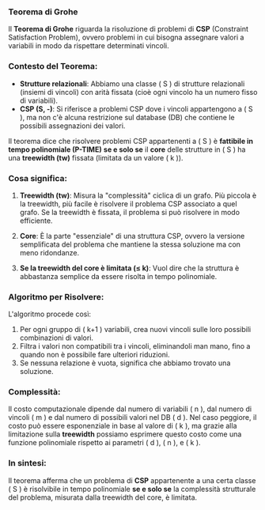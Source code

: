 ### Teorema di Grohe
Il **Teorema di Grohe** riguarda la risoluzione di problemi di **CSP** (Constraint Satisfaction Problem), ovvero problemi in cui bisogna assegnare valori a variabili in modo da rispettare determinati vincoli.

### Contesto del Teorema:

- **Strutture relazionali**: Abbiamo una classe \( S \) di strutture relazionali (insiemi di vincoli) con arità fissata (cioè ogni vincolo ha un numero fisso di variabili).
- **CSP (S, -)**: Si riferisce a problemi CSP dove i vincoli appartengono a \( S \), ma non c'è alcuna restrizione sul database (DB) che contiene le possibili assegnazioni dei valori.

Il teorema dice che risolvere problemi CSP appartenenti a \( S \) è **fattibile in tempo polinomiale (P-TIME)** **se e solo se** il **core** delle strutture in \( S \) ha una **treewidth (tw)** fissata (limitata da un valore \( k \)).

### Cosa significa:

1. **Treewidth (tw)**: Misura la "complessità" ciclica di un grafo. Più piccola è la treewidth, più facile è risolvere il problema CSP associato a quel grafo. Se la treewidth è fissata, il problema si può risolvere in modo efficiente.
  
2. **Core**: È la parte "essenziale" di una struttura CSP, ovvero la versione semplificata del problema che mantiene la stessa soluzione ma con meno ridondanze.

3. **Se la treewidth del core è limitata (≤ k)**: Vuol dire che la struttura è abbastanza semplice da essere risolta in tempo polinomiale.

### Algoritmo per Risolvere:

L'algoritmo procede così:
1. Per ogni gruppo di \( k+1 \) variabili, crea nuovi vincoli sulle loro possibili combinazioni di valori.
2. Filtra i valori non compatibili tra i vincoli, eliminandoli man mano, fino a quando non è possibile fare ulteriori riduzioni.
3. Se nessuna relazione è vuota, significa che abbiamo trovato una soluzione.

### Complessità:
Il costo computazionale dipende dal numero di variabili \( n \), dal numero di vincoli \( m \) e dal numero di possibili valori nel DB \( d \). Nel caso peggiore, il costo può essere esponenziale in base al valore di \( k \), ma grazie alla limitazione sulla **treewidth** possiamo esprimere questo costo come una funzione polinomiale rispetto ai parametri \( d \), \( n \), e \( k \).

### In sintesi:
Il teorema afferma che un problema di **CSP** appartenente a una certa classe \( S \) è risolvibile in tempo polinomiale **se e solo se** la complessità strutturale del problema, misurata dalla treewidth del core, è limitata.